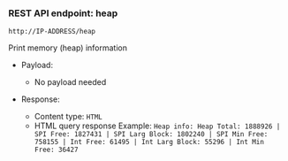 ### REST API endpoint: heap

`http://IP-ADDRESS/heap`

Print memory (heap) information

- Payload:
    - No payload needed

- Response:
  - Content type: `HTML`
  - HTML query response
    Example: `Heap info: Heap Total: 1888926 | SPI Free: 1827431 | SPI Larg Block: 1802240 | SPI Min Free: 758155 | Int Free: 61495 | Int Larg Block: 55296 | Int Min Free: 36427`